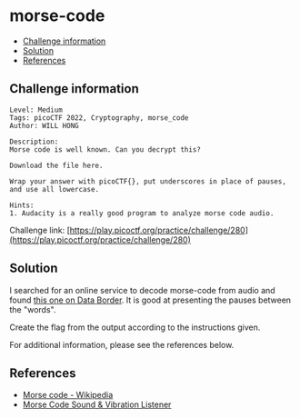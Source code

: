 # morse-code

- [Challenge information](#challenge-information)
- [Solution](#solution)
- [References](#references)

## Challenge information

```text
Level: Medium
Tags: picoCTF 2022, Cryptography, morse_code
Author: WILL HONG
 
Description:
Morse code is well known. Can you decrypt this?
 
Download the file here.

Wrap your answer with picoCTF{}, put underscores in place of pauses, and use all lowercase.

Hints:
1. Audacity is a really good program to analyze morse code audio.
```

Challenge link: [https://play.picoctf.org/practice/challenge/280](https://play.picoctf.org/practice/challenge/280)

## Solution

I searched for an online service to decode morse-code from audio and found [this one on Data Border](https://databorder.com/transfer/morse-sound-receiver/). It is good at presenting the pauses between the "words".

Create the flag from the output according to the instructions given.

For additional information, please see the references below.

## References

- [Morse code - Wikipedia](https://en.wikipedia.org/wiki/Morse_code)
- [Morse Code Sound & Vibration Listener](https://databorder.com/transfer/morse-sound-receiver/)
